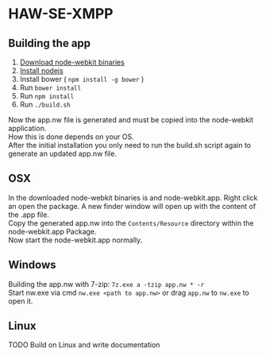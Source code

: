 HAW-SE-XMPP
===========

Building the app
------------

1. [Download node-webkit binaries](https://github.com/rogerwang/node-webkit#downloads)
1. [Install nodejs](http://nodejs.org/download/)
1. Install bower ( ``` npm install -g bower ``` )
1. Run ``` bower install ```
1. Run ``` npm install ```
1. Run ``` ./build.sh ```

Now the app.nw file is generated and must be copied into the node-webkit application.<br>
How this is done depends on your OS.<br>
After the initial installation you only need to run the build.sh script again to generate an updated app.nw file.

OSX
---

In the downloaded node-webkit binaries is and node-webkit.app. Right click an open the package. A new finder window will open up with the content of the .app file.<br>
Copy the generated app.nw into the `Contents/Resource`  directory within the node-webkit.app Package.<br>
Now start the node-webkit.app normally.

Windows
-------

Building the app.nw with 7-zip: ``` 7z.exe a -tzip app.nw * -r ```<br>
Start nw.exe via cmd ``` nw.exe <path to app.nw> ``` or drag ``` app.nw ``` to ``` nw.exe ``` to open it.

Linux
-----

TODO
Build on Linux and write documentation